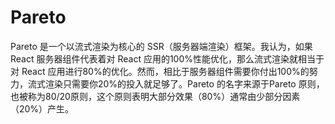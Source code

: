 # Pareto

Pareto 是一个以流式渲染为核心的 SSR（服务器端渲染）框架。我认为，如果 React 服务器组件代表着对 React 应用的100%性能优化，那么流式渲染就相当于对 React 应用进行80%的优化。然而，相比于服务器组件需要你付出100%的努力，流式渲染只需要你20%的投入就足够了。Pareto 的名字来源于Pareto 原则，也被称为80/20原则，这个原则表明大部分效果（80%）通常由少部分因素（20%）产生。
